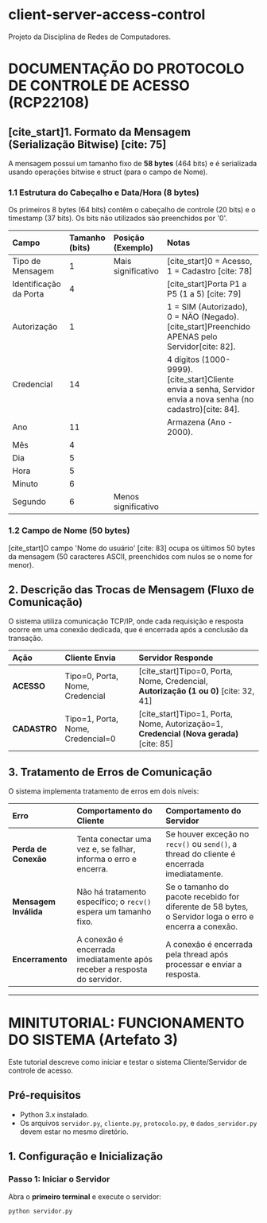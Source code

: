 # client-server-access-control
Projeto da Disciplina de Redes de Computadores.

# DOCUMENTAÇÃO DO PROTOCOLO DE CONTROLE DE ACESSO (RCP22108)

## [cite_start]1. Formato da Mensagem (Serialização Bitwise) [cite: 75]

A mensagem possui um tamanho fixo de **58 bytes** (464 bits) e é serializada usando operações bitwise e struct (para o campo de Nome).

### 1.1 Estrutura do Cabeçalho e Data/Hora (8 bytes)

Os primeiros 8 bytes (64 bits) contêm o cabeçalho de controle (20 bits) e o timestamp (37 bits). Os bits não utilizados são preenchidos por '0'.

| Campo | Tamanho (bits) | Posição (Exemplo) | Notas |
| :--- | :--- | :--- | :--- |
| Tipo de Mensagem | 1 | Mais significativo | [cite_start]0 = Acesso, 1 = Cadastro [cite: 78] |
| Identificação da Porta | 4 | | [cite_start]Porta P1 a P5 (1 a 5) [cite: 79] |
| Autorização | 1 | | 1 = SIM (Autorizado), 0 = NÃO (Negado). [cite_start]Preenchido APENAS pelo Servidor[cite: 82]. |
| Credencial| 14 | | 4 dígitos (1000-9999). [cite_start]Cliente envia a senha, Servidor envia a nova senha (no cadastro)[cite: 84]. |
| Ano | 11 | | Armazena (Ano - 2000). |
| Mês | 4 | | |
| Dia | 5 | | |
| Hora| 5 | | |
| Minuto | 6 | | |
| Segundo | 6 | Menos significativo | |

### 1.2 Campo de Nome (50 bytes)

[cite_start]O campo 'Nome do usuário' [cite: 83] ocupa os últimos 50 bytes da mensagem (50 caracteres ASCII, preenchidos com nulos se o nome for menor).

## 2. Descrição das Trocas de Mensagem (Fluxo de Comunicação)

O sistema utiliza comunicação TCP/IP, onde cada requisição e resposta ocorre em uma conexão dedicada, que é encerrada após a conclusão da transação.

| Ação | Cliente Envia | Servidor Responde |
| :--- | :--- | :--- |
| **ACESSO** | Tipo=0, Porta, Nome, Credencial | [cite_start]Tipo=0, Porta, Nome, Credencial, **Autorização (1 ou 0)** [cite: 32, 41] |
| **CADASTRO** | Tipo=1, Porta, Nome, Credencial=0 | [cite_start]Tipo=1, Porta, Nome, Autorização=1, **Credencial (Nova gerada)** [cite: 85] |

## 3. Tratamento de Erros de Comunicação

O sistema implementa tratamento de erros em dois níveis:

| Erro | Comportamento do Cliente | Comportamento do Servidor |
| :--- | :--- | :--- |
| **Perda de Conexão** | Tenta conectar uma vez e, se falhar, informa o erro e encerra. | Se houver exceção no `recv()` ou `send()`, a thread do cliente é encerrada imediatamente. |
| **Mensagem Inválida** | Não há tratamento específico; o `recv()` espera um tamanho fixo. | Se o tamanho do pacote recebido for diferente de 58 bytes, o Servidor loga o erro e encerra a conexão. |
| **Encerramento** | A conexão é encerrada imediatamente após receber a resposta do servidor. | A conexão é encerrada pela thread após processar e enviar a resposta. |

---

# MINITUTORIAL: FUNCIONAMENTO DO SISTEMA (Artefato 3)

Este tutorial descreve como iniciar e testar o sistema Cliente/Servidor de controle de acesso.

## Pré-requisitos
* Python 3.x instalado.
* Os arquivos `servidor.py`, `cliente.py`, `protocolo.py`, e `dados_servidor.py` devem estar no mesmo diretório.

## 1. Configuração e Inicialização

### Passo 1: Iniciar o Servidor
Abra o **primeiro terminal** e execute o servidor:
```bash
python servidor.py
